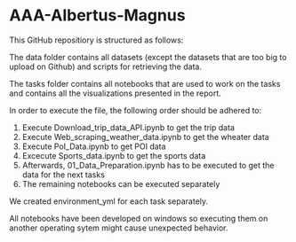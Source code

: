 # AAA-AIbertus-Magnus

This GitHub repositiory is structured as follows:

The data folder contains all datasets (except the datasets that are too big to upload on Github) and scripts for retrieving the data.

The tasks folder contains all notebooks that are used to work on the tasks and contains all the visualizations presented in the report.

In order to execute the file, the following order should be adhered to:
1. Execute Download_trip_data_API.ipynb to get the trip data
2. Execute Web_scraping_weather_data.ipynb to get the wheater data
3. Execute PoI_Data.ipynb to get POI data
4. Excecute Sports_data.ipynb to get the sports data
5. Afterwards, 01_Data_Preparation.ipynb has to be executed to get the data for the next tasks
6. The remaining notebooks can be executed separately

We created environment_yml for each task separately.

All notebooks have been developed on windows so executing them on another operating sytem might cause unexpected behavior.

